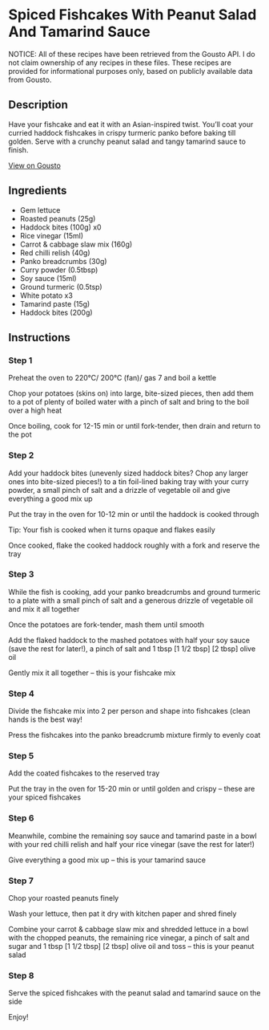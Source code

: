# Spiced Fishcakes With Peanut Salad And Tamarind Sauce

NOTICE: All of these recipes have been retrieved from the Gousto API. I do not claim ownership of any recipes in these files. These recipes are provided for informational purposes only, based on publicly available data from Gousto.

## Description

Have your fishcake and eat it with an Asian-inspired twist. You’ll coat your curried haddock fishcakes in crispy turmeric panko before baking till golden. Serve with a crunchy peanut salad and tangy tamarind sauce to finish.

[View on Gousto](https://www.gousto.co.uk/recipes/cookbook/spiced-fishcakes-with-peanut-salad-and-tamarind-sauce)

## Ingredients

- Gem lettuce
- Roasted peanuts (25g)
- Haddock bites (100g) x0
- Rice vinegar (15ml)
- Carrot & cabbage slaw mix (160g)
- Red chilli relish (40g)
- Panko breadcrumbs (30g)
- Curry powder (0.5tbsp)
- Soy sauce (15ml)
- Ground turmeric (0.5tsp)
- White potato x3
- Tamarind paste (15g)
- Haddock bites (200g)

## Instructions


### Step 1

Preheat the oven to 220°C/ 200°C (fan)/ gas 7 and boil a kettle

Chop your potatoes (skins on) into large, bite-sized pieces, then add them to a pot of plenty of boiled water with a pinch of salt and bring to the boil over a high heat

Once boiling, cook for 12-15 min or until fork-tender, then drain and return to the pot


### Step 2

Add your haddock bites (unevenly sized haddock bites? Chop any larger ones into bite-sized pieces!) to a tin foil-lined baking tray with your curry powder, a small pinch of salt and a drizzle of vegetable oil and give everything a good mix up

Put the tray in the oven for 10-12 min or until the haddock is cooked through

Tip: Your fish is cooked when it turns opaque and flakes easily

Once cooked, flake the cooked haddock roughly with a fork and reserve the tray


### Step 3

While the fish is cooking, add your panko breadcrumbs and ground turmeric to a plate with a small pinch of salt and a generous drizzle of vegetable oil and mix it all together

Once the potatoes are fork-tender, mash them until smooth

Add the flaked haddock to the mashed potatoes with half your soy sauce (save the rest for later!), a pinch of salt and 1 tbsp <span class="text-purple">[1 1/2 tbsp]</span> <span class="text-danger">[2 tbsp]</span> olive oil

Gently mix it all together – this is your fishcake mix


### Step 4

Divide the fishcake mix into 2 per person and shape into fishcakes (clean hands is the best way!

Press the fishcakes into the panko breadcrumb mixture firmly to evenly coat


### Step 5

Add the coated fishcakes to the reserved tray

Put the tray in the oven for 15-20 min or until golden and crispy – these are your spiced fishcakes


### Step 6

Meanwhile, combine the remaining soy sauce and tamarind paste in a bowl with your red chilli relish and half your rice vinegar (save the rest for later!)

Give everything a good mix up – this is your tamarind sauce


### Step 7

Chop your roasted peanuts finely

Wash your lettuce, then pat it dry with kitchen paper and shred finely

Combine your carrot & cabbage slaw mix and shredded lettuce in a  bowl with the chopped peanuts, the remaining rice vinegar, a pinch of salt and sugar and 1 tbsp <span class="text-purple">[1 1/2 tbsp] </span><span class="text-danger">[2 tbsp]</span> olive oil and toss – this is your peanut salad

### Step 8

Serve the spiced fishcakes with the peanut salad and tamarind sauce on the side

Enjoy!

